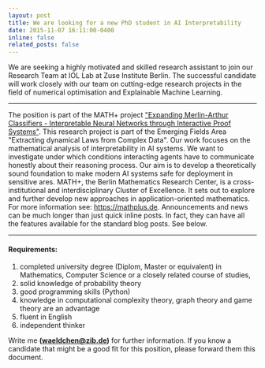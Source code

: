 ```yaml
---
layout: post
title: We are looking for a new PhD student in AI Interpretability
date: 2015-11-07 16:11:00-0400
inline: false
related_posts: false
---
```


We are seeking a highly motivated and skilled research assistant to join our Research Team at IOL Lab at Zuse Institute Berlin. The successful candidate will work closely with our team on cutting-edge research projects in the field of numerical optimisation and Explainable Machine Learning.

***
The position is part of the MATH+ project ["Expanding Merlin-Arthur Classifiers - Interpretable Neural Networks through Interactive Proof Systems"](https://mathplus.de/research-2/emerging-fields/ef1-extracting-dynamical-laws-from-complex-data/ef1-24/). This research project is part of the Emerging Fields Area "Extracting dynamical Laws from Complex Data". Our work focuses on the mathematical analysis of interpretability in AI systems. We want to investigate under which conditions interacting agents have to communicate honestly about their reasoning process. Our aim is to develop a theoretically sound foundation to make modern AI systems safe for deployment in sensitive ares. MATH+, the Berlin Mathematics Research Center, is a cross-institutional and interdisciplinary Cluster of Excellence. It sets out to explore and further develop new approaches in application-oriented mathematics. For more information see: <https://mathplus.de>.
Announcements and news can be much longer than just quick inline posts. In fact, they can have all the features available for the standard blog posts. See below.

***
#### **Requirements:**
1. completed university degree (Diplom, Master or equivalent) in Mathematics, Computer Science or a closely related course of studies,
2. solid knowledge of probability theory
3. good programming skills (Python)
4. knowledge in computational complexity theory, graph theory and game theory are an advantage
5. fluent in English
6. independent thinker

Write me **(waeldchen@zib.de)** for further information. If you know a candidate that might be a good fit for this position, please forward them this document.
